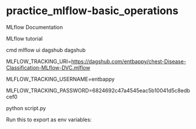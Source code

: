 # practice_mlflow-basic_operations

MLflow
Documentation

MLflow tutorial

cmd
mlflow ui
dagshub
dagshub

MLFLOW_TRACKING_URI=https://dagshub.com/entbappy/chest-Disease-Classification-MLflow-DVC.mlflow

MLFLOW_TRACKING_USERNAME=entbappy

MLFLOW_TRACKING_PASSWORD=6824692c47a4545eac5b10041d5c8edbcef0

python script.py

Run this to export as env variables:


